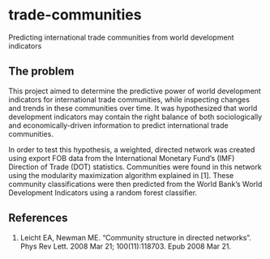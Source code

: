 # trade-communities
Predicting international trade communities from world development indicators

## The problem

This project aimed to determine the predictive power of world
development indicators for international trade communities, while inspecting changes and trends in
these communities over time. It was hypothesized that world development indicators may contain the
right balance of both sociologically and economically-driven information to predict international trade
communities.

In order to test this hypothesis, a weighted, directed network was created using export FOB data
from the International Monetary Fund’s (IMF) Direction of Trade (DOT) statistics. Communities were
found in this network using the modularity maximization algorithm explained in [1]. These community
classifications were then predicted from the World Bank’s World Development Indicators using a
random forest classifier. 

## References

1. Leicht EA, Newman ME. “Community structure in directed networks”. Phys Rev Lett. 2008
Mar 21; 100(11):118703. Epub 2008 Mar 21.
